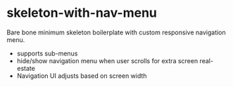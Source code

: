 # skeleton-with-nav-menu
Bare bone minimum skeleton boilerplate with custom responsive navigation menu.

- supports sub-menus
- hide/show navigation menu when user scrolls for extra screen real-estate
- Navigation UI adjusts based on screen width

